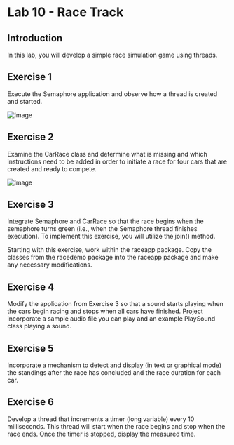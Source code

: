 # Lab 10 - Race Track

## Introduction
In this lab, you will develop a simple race simulation game using threads.

## Exercise 1
Execute the Semaphore application and observe how a thread is created and started.

![Image](/docs/semaphor.png)

## Exercise 2
Examine the CarRace class and determine what is missing and which instructions need to be added in order to initiate a race for four cars that are created and ready to compete.

![Image](/docs/race.png)

## Exercise 3
Integrate Semaphore and CarRace so that the race begins when the semaphore turns green (i.e., when the Semaphore thread finishes execution). To implement this exercise, you will utilize the join() method.

Starting with this exercise, work within the raceapp package. Copy the classes from the racedemo package into the raceapp package and make any necessary modifications.

## Exercise 4
Modify the application from Exercise 3 so that a sound starts playing when the cars begin racing and stops when all cars have finished. Project incorporate a sample audio file you can play and an example PlaySound class playing a sound.

## Exercise 5
Incorporate a mechanism to detect and display (in text or graphical mode) the standings after the race has concluded and the race duration for each car.

## Exercise 6
Develop a thread that increments a timer (long variable) every 10 milliseconds. This thread will start when the race begins and stop when the race ends. Once the timer is stopped, display the measured time.





